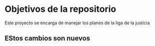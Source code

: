 # Objetivos de la repositorio

Este proyecto se encarga de manejar los planes de la liga de la justicia

## EStos cambios son nuevos


